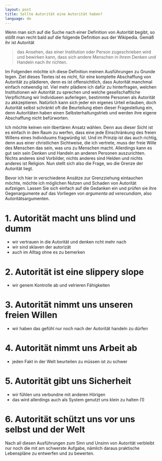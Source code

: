 ```yaml
---
layout: post
title: Sollte Autorität eine Autorität haben?
language: de
---
```


Wenn man sich auf die Suche nach einer Definition von Autorität begibt, so stößt man recht bald auf die folgende Definition aus der Wikipedia. Gemäß ihr ist Autorität

> das Ansehen, das einer Institution oder Person zugeschrieben wird und bewirken kann, dass sich andere Menschen in ihrem Denken und Handeln nach ihr richten.

Im Folgenden möchte ich diese Definition meinen Ausführungen zu Grunde legen. Ziel dieses Textes ist es nicht, für eine komplette Abschaffung von Autorität zu plädieren, denn es ist offensichtlich, dass Autorität manchmal einfach notwendig ist. Viel mehr plädiere ich dafür zu hinterfragen, welchen Institutionen wir Autorität zu sprechen und welche gesellschaftliche Verpflichtung wir Individueen auferlegen, bestimmte Personen als Autorität zu akkzeptieren. Natürlich kann sich jeder ein eigenes Urteil erlauben, doch Autorität selbst schränkt oft die Beurteilung eben dieser Fragestellung ein, denn Autoritäten haben einen Selbsterhaltungstrieb und werden ihre eigene Abschaffung nicht befürworten. 

Ich möchte keinen _rein_ libertären Ansatz wählen. Denn aus dieser Sicht ist es einfach in den Raum zu werfen, dass eine jede Einschränkung des freien Willens eines Individuums fragwürdig ist. Und im Prinzip ist das auch richtig, denn aus einer christlichen Sichtweise, die ich vertrete, muss der freie Wille des Menschen das sein, was uns zu Menschen macht. Allerdings kann es gut sein sein Denken und Handeln an anderen Personen auszurichten. Nichts anderes sind Vorbilder, nichts anderes sind Helden und nichts anderes ist Religion. Nun stellt sich also die Frage, wo die Grenze der Autorität liegt.

Bevor ich hier in verschiedene Ansätze zur Grenzziehung eintauchen möchte, möchte ich möglichen Nutzen und Schaden von Autorität aufzeigen. Lassen Sie sich einfach auf die Gedanken ein und prüfen sie ihre Gegenargumente auf das Vorliegen von _argumenta ad verecundiam_, also Autoritätsargumenten.

# 1. Autorität macht uns blind und dumm
- wir vertrauen in die Autorität und denken ncht mehr nach
- wir sind sklaven der autorizät
- auch im Alltag ohne es zu bemerken

# 2. Autorität ist eine slippery slope
- wir genem Kontrolle ab und velrieren Fähigkeiten

# 3. Autorität nimmt uns unseren freien Willen
- wir haben das gefühl nur noch nach der Autorität handeln zu dürfen

# 4. Autorität nimmt uns Arbeit ab
- jeden Fakt in der Welt beurteilen zu müssen ist zu schwer

# 5. Autorität gibt uns Sicherheit
- wir fühlen uns verbundne mit anderen Hörigen
- das wird allerdings auch als System genutzt uns klein zu halten (1)

# 6. Autorität schützt uns vor uns selbst und der Welt


Nach all diesen Ausführungen zum Sinn und Unsinn von Autorität verbleibt nur noch die mit am schwerste Aufgabe, nämlich daraus praktische Lebenspläne zu entwerfen und zu bewerten. 